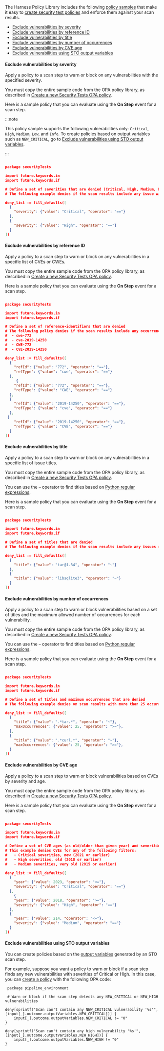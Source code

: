 

The Harness Policy Library includes the following [policy samples](/docs/platform/governance/policy-as-code/sample-policy-use-case) that make it easy to [create security test policies](/docs/security-testing-orchestration/use-sto/stop-builds-based-on-scan-results/stop-pipelines-using-opa#workflow-description) and enforce them against your scan results. 


<!-- TOC start (generated with https://github.com/derlin/bitdowntoc) -->

<!-- NOTE: FOR ANY UPDATES TO THIS LIST, YOU MUST ALSO UPDATE THE TOC IN POLICY DOCS HERE:

    https://developer.harness.io/docs/platform/governance/policy-as-code/sample-policy-use-case

 -->

- [Exclude vulnerabilities by severity](#exclude-vulnerabilities-by-severity)
- [Exclude vulnerabilities by reference ID](#exclude-vulnerabilities-by-reference-id)
- [Exclude vulnerabilities by title](#exclude-vulnerabilities-by-title)
- [Exclude vulnerabilities by number of occurrences](#exclude-vulnerabilities-by-number-of-occurrences)
- [Exclude vulnerabilities by CVE age](#exclude-vulnerabilities-by-cve-age)
- [Exclude vulnerabilities using STO output variables](#exclude-vulnerabilities-using-sto-output-variables)

<!-- TOC end -->


#### Exclude vulnerabilities by severity

Apply a policy to a scan step to warn or block on any vulnerabilities with the specified severity. 

You must copy the entire sample code from the OPA policy library, as described in [Create a new Security Tests OPA policy](/docs/security-testing-orchestration/use-sto/stop-builds-based-on-scan-results/stop-pipelines-using-opa#create-a-new-security-tests-opa-policy).

Here is a sample policy that you can evaluate using the **On Step** event for a scan step. 

:::note

This policy sample supports the following vulnerabilities only: `Critical`, `High`, `Medium`, `Low`, and `Info`. To create policies based on output variables such as `NEW_CRITICAL`, go to [Exclude vulnerabilities using STO output variables](#exclude-vulnerabilities-using-sto-output-variables).

:::

```json

package securityTests

import future.keywords.in
import future.keywords.if

# Define a set of severities that are denied (Critical, High, Medium, Low, Info)
# The following example denies if the scan results include any issue with a severity of Critical or High.

deny_list := fill_defaults([
  {
    "severity": {"value": "Critical", "operator": "=="}
  },
  {
    "severity": {"value": "High", "operator": "=="}
  }
])

```

#### Exclude vulnerabilities by reference ID

Apply a policy to a scan step to warn or block on any vulnerabilities in a specific list of CVEs or CWEs. 

You must copy the entire sample code from the OPA policy library, as described in [Create a new Security Tests OPA policy](/docs/security-testing-orchestration/use-sto/stop-builds-based-on-scan-results/stop-pipelines-using-opa#create-a-new-security-tests-opa-policy).

Here is a sample policy that you can evaluate using the **On Step** event for a scan step.

```json

package securityTests

import future.keywords.in
import future.keywords.if

# Define a set of reference-identifiers that are denied
# The following policy denies if the scan results include any occurrence of 
#  - cwe-772
#  - cve-2019-14250
#  - CWE-772
#  - CVE-2019-14250

deny_list := fill_defaults([
  {
    "refId": {"value": "772", "operator": "=="},
    "refType": {"value": "cwe", "operator": "=="}
  },
     {
    "refId": {"value": "772", "operator": "=="},
    "refType": {"value": "CWE", "operator": "=="}
  },
  {
    "refId": {"value": "2019-14250", "operator": "=="},
    "refType": {"value": "cve", "operator": "=="}
  },
 {
    "refId": {"value": "2019-14250", "operator": "=="},
    "refType": {"value": "CVE", "operator": "=="}
  }
])

```

#### Exclude vulnerabilities by title

Apply a policy to a scan step to warn or block on any vulnerabilities in a specific list of issue titles. 

You must copy the entire sample code from the OPA policy library, as described in [Create a new Security Tests OPA policy](/docs/security-testing-orchestration/use-sto/stop-builds-based-on-scan-results/stop-pipelines-using-opa#create-a-new-security-tests-opa-policy).

You can use the `~` operator to find titles based on [Python regular expressions](https://docs.python.org/3/library/re.html). 

Here is a sample policy that you can evaluate using the **On Step** event for a scan step.

```json

package securityTests

import future.keywords.in
import future.keywords.if

# Define a set of titles that are denied
# The following example denies if the scan results include any issues related to `tar@1.34` or `libsqlite3`

deny_list := fill_defaults([
  {
    "title": {"value": "tar@1.34", "operator": "~"}
  },
  {
    "title": {"value": "libsqlite3", "operator": "~"}
  }
])

```

#### Exclude vulnerabilities by number of occurrences

Apply a policy to a scan step to warn or block vulnerabilities based on a set of titles and the maximum allowed number of occurrences for each vulnerability. 

You must copy the entire sample code from the OPA policy library, as described in [Create a new Security Tests OPA policy](/docs/security-testing-orchestration/use-sto/stop-builds-based-on-scan-results/stop-pipelines-using-opa#create-a-new-security-tests-opa-policy).

You can use the `~` operator to find titles based on [Python regular expressions](https://docs.python.org/3/library/re.html). 

Here is a sample policy that you can evaluate using the **On Step** event for a scan step.

```json

package securityTests

import future.keywords.in
import future.keywords.if

# Define a set of titles and maximum occurrences that are denied
# The following example denies on scan results with more than 25 occurrences of TAR- or cURL-related issues

deny_list := fill_defaults([
  {
    "title": {"value": ".*tar.*", "operator": "~"},
    "maxOccurrences": {"value": 25, "operator": ">="},
  },
  {
    "title": {"value": ".*curl.*", "operator": "~"},
    "maxOccurrences": {"value": 25, "operator": ">="},
  }
])

```

#### Exclude vulnerabilities by CVE age

Apply a policy to a scan step to warn or block vulnerabilities based on CVEs by severity and age. 

You must copy the entire sample code from the OPA policy library, as described in [Create a new Security Tests OPA policy](/docs/security-testing-orchestration/use-sto/stop-builds-based-on-scan-results/stop-pipelines-using-opa#create-a-new-security-tests-opa-policy).

Here is a sample policy that you can evaluate using the **On Step** event for a scan step.

```json

package securityTests

import future.keywords.in
import future.keywords.if

# Define a set of CVE ages (as old/older than given year) and severities (equal/greater than) that are denied
# This example denies CVEs for any of the following filters:
#   - Critical severities, new (2021 or earlier)
#   - High severities, old (2018 or earlier)
#   - Medium severities, very old (2015 or earlier)

deny_list := fill_defaults([
  {
    "year": {"value": 2023, "operator": "<="},
    "severity": {"value": "Critical", "operator": "=="}
  },
    {
    "year": {"value": 2018, "operator": ">="},
    "severity": {"value": "High", "operator": "=="}
  },
  {
    "year": {"value": 214, "operator": "<="},
    "severity": {"value": "Medium", "operator": "=="}
  }
])

```

#### Exclude vulnerabilities using STO output variables

You can create policies based on the [output variables](/docs/security-testing-orchestration/get-started/key-concepts/output-variables) generated by an STO scan step. 

For example, suppose you want a policy to warn or block if a scan step finds any new vulnerabilities with severities of Critical or High. In this case, you can [create a policy](#create-a-new-opa-policy) with the following OPA code: 

   ```
    package pipeline_environment

    # Warn or block if the scan step detects any NEW_CRITICAL or NEW_HIGH vulnerabilities 

   deny[sprintf("Scan can't contain any NEW_CRITICAL vulnerability '%s'", [input[_].outcome.outputVariables.NEW_CRITICAL])] {
       input[_].outcome.outputVariables.NEW_CRITICAL != "0"
   }

   deny[sprintf("Scan can't contain any high vulnerability '%s'", [input[_].outcome.outputVariables.NEW_HIGH])] {
       input[_].outcome.outputVariables.NEW_HIGH != "0"
   }
   ```
